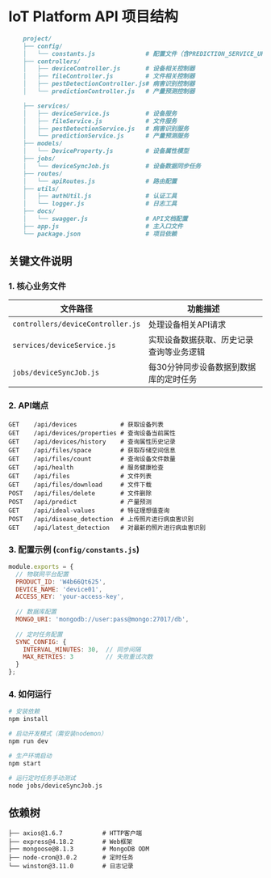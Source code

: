# IoT Platform API 项目结构
```markdown
	project/
	├── config/
	│   └── constants.js              # 配置文件（含PREDICTION_SERVICE_URL）
	├── controllers/
	│   ├── deviceController.js       # 设备相关控制器
	│   ├── fileController.js         # 文件相关控制器
	│   ├── pestDetectionController.js# 病害识别控制器
	│   └── predictionController.js   # 产量预测控制器

	├── services/
	│   ├── deviceService.js          # 设备服务
	│   ├── fileService.js            # 文件服务
	│   ├── pestDetectionService.js   # 病害识别服务
	│   └── predictionService.js      # 产量预测服务
	├── models/
	│   └── DeviceProperty.js         # 设备属性模型
	├── jobs/
	│   └── deviceSyncJob.js          # 设备数据同步任务
	├── routes/
	│   └── apiRoutes.js              # 路由配置
	├── utils/
	│   ├── authUtil.js               # 认证工具
	│   └── logger.js                 # 日志工具
	├── docs/
	│   └── swagger.js                # API文档配置
	├── app.js                        # 主入口文件
	└── package.json                  # 项目依赖
```

## 关键文件说明

### 1. 核心业务文件
| 文件路径 | 功能描述 |
|----------|----------|
| `controllers/deviceController.js` | 处理设备相关API请求 |
| `services/deviceService.js` | 实现设备数据获取、历史记录查询等业务逻辑 |
| `jobs/deviceSyncJob.js` | 每30分钟同步设备数据到数据库的定时任务 |

### 2. API端点
```http
GET    /api/devices            # 获取设备列表
GET    /api/devices/properties # 查询设备当前属性
GET    /api/devices/history    # 查询属性历史记录
GET    /api/files/space        # 获取存储空间信息
GET    /api/files/count        # 查询设备文件数量
GET    /api/health             # 服务健康检查
GET    /api/files              # 文件列表
GET    /api/files/download     # 文件下载
POST   /api/files/delete       # 文件删除
POST   /api/predict            # 产量预测
GET    /api/ideal-values       # 特征理想值查询
POST   /api/disease_detection  # 上传照片进行病虫害识别
GET    /api/latest_detection   # 对最新的照片进行病虫害识别
```

### 3. 配置示例 (`config/constants.js`)
```javascript
module.exports = {
  // 物联网平台配置
  PRODUCT_ID: 'W4b66Qt625',
  DEVICE_NAME: 'device01',
  ACCESS_KEY: 'your-access-key',
  
  // 数据库配置
  MONGO_URI: 'mongodb://user:pass@mongo:27017/db',
  
  // 定时任务配置
  SYNC_CONFIG: {
    INTERVAL_MINUTES: 30,  // 同步间隔
    MAX_RETRIES: 3         // 失败重试次数
  }
};
```

### 4. 如何运行
```bash
# 安装依赖
npm install

# 启动开发模式（需安装nodemon）
npm run dev

# 生产环境启动
npm start

# 运行定时任务手动测试
node jobs/deviceSyncJob.js
```

## 依赖树
```
├── axios@1.6.7           # HTTP客户端
├── express@4.18.2        # Web框架
├── mongoose@8.1.3        # MongoDB ODM
├── node-cron@3.0.2       # 定时任务
└── winston@3.11.0        # 日志记录
```
